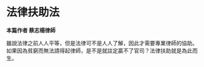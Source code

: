 # 法律扶助法

**本篇作者 蔡志楊律師**

雖說法律之前人人平等，但是法律可不是人人了解，因此才需要專業律師的協助。如果因為貧窮而無法請得起律師，是不是就註定贏不了官司？法律扶助就是為此而生。

